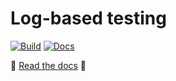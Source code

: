 # Log-based testing

[![Build](https://github.com/etianen/logot/actions/workflows/build.yml/badge.svg)](https://github.com/etianen/logot/actions/workflows/build.yml)
[![Docs](https://logot.readthedocs.io)](https://readthedocs.org/projects/logot/badge/)

📖 [Read the docs](https://logot.readthedocs.io) 📖
